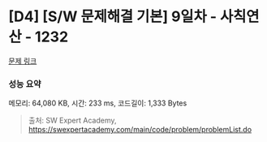 # [D4] [S/W 문제해결 기본] 9일차 - 사칙연산 - 1232 

[문제 링크](https://swexpertacademy.com/main/code/problem/problemDetail.do?contestProbId=AV141J8KAIcCFAYD) 

### 성능 요약

메모리: 64,080 KB, 시간: 233 ms, 코드길이: 1,333 Bytes



> 출처: SW Expert Academy, https://swexpertacademy.com/main/code/problem/problemList.do